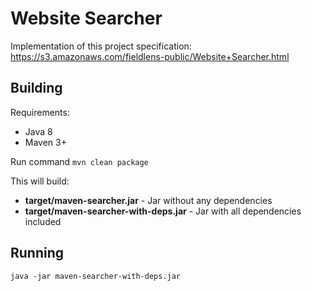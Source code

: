 # Website Searcher

Implementation of this project specification:
https://s3.amazonaws.com/fieldlens-public/Website+Searcher.html

## Building
Requirements:
- Java 8
- Maven 3+

Run command
`mvn clean package`

This will build:
- **target/maven-searcher.jar** - Jar without any dependencies
- **target/maven-searcher-with-deps.jar** - Jar with all dependencies included

## Running
`java -jar maven-searcher-with-deps.jar`
